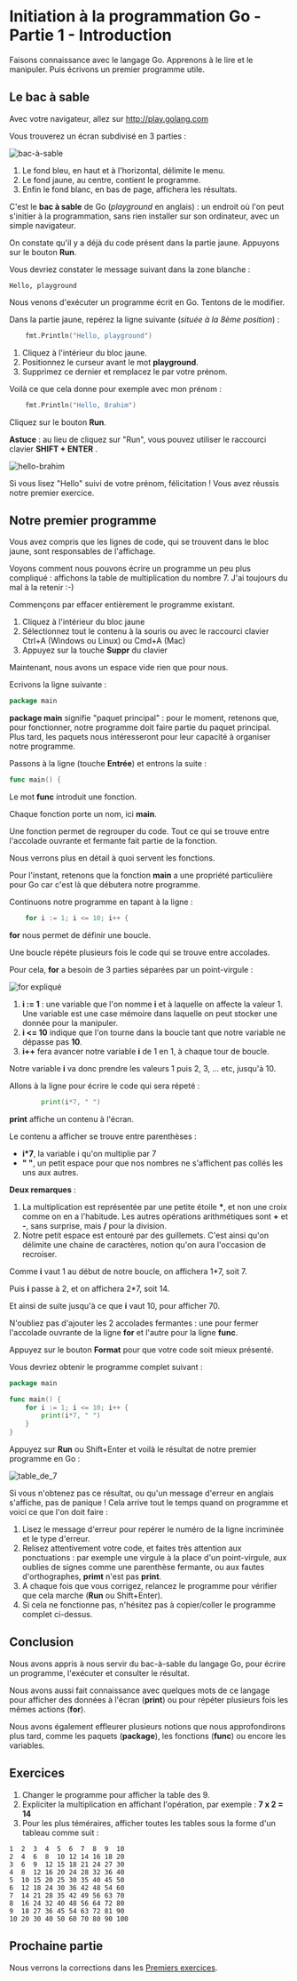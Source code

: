 # Initiation à la programmation Go - Partie 1 - Introduction

Faisons connaissance avec le langage Go. Apprenons à le lire et le manipuler. Puis écrivons un premier programme utile.

## Le bac à sable

Avec votre navigateur, allez sur http://play.golang.com

Vous trouverez un écran subdivisé en 3 parties :

![bac-à-sable](assets/01_playground.png)

01. Le fond bleu, en haut et à l'horizontal, délimite le menu.
02. Le fond jaune, au centre, contient le programme.
03. Enfin le fond blanc, en bas de page, affichera les résultats.

C'est le **bac à sable** de Go (*playground* en anglais) : un endroit où l'on peut s'initier à la programmation, sans rien installer sur son ordinateur, avec un simple navigateur.

On constate qu'il y a déjà du code présent dans la partie jaune. Appuyons sur le bouton **Run**.

Vous devriez constater le message suivant dans la zone blanche :

``` 
Hello, playground
```

Nous venons d'exécuter un programme écrit en Go. Tentons de le modifier. 

Dans la partie jaune, repérez la ligne suivante (*située à la 8ème position*) :

```go
    fmt.Println("Hello, playground")
```

1. Cliquez à l'intérieur du bloc jaune.
2. Positionnez le curseur avant le mot **playground**.
3. Supprimez ce dernier et remplacez le par votre prénom.

Voilà ce que cela donne pour exemple avec mon prénom :

```go
    fmt.Println("Hello, Brahim")
```

Cliquez sur le bouton **Run**.

**Astuce** : au lieu de cliquez sur "Run", vous pouvez utiliser le raccourci clavier **SHIFT + ENTER**  .

![hello-brahim](assets/01_hello_brahim.png)

Si vous lisez "Hello" suivi de votre prénom, félicitation ! Vous avez réussis notre premier exercice.

## Notre premier programme

Vous avez compris que les lignes de code, qui se trouvent dans le bloc jaune, sont responsables de l'affichage. 

Voyons comment nous pouvons écrire un programme un peu plus compliqué : affichons la table de multiplication du nombre 7. J'ai toujours du mal à la retenir :-)

Commençons par effacer entièrement le programme existant.

1. Cliquez à l'intérieur du bloc jaune
2. Sélectionnez tout le contenu à la souris ou avec le raccourci clavier Ctrl+A (Windows ou Linux) ou Cmd+A (Mac)
3. Appuyez sur la touche **Suppr** du clavier

Maintenant, nous avons un espace vide rien que pour nous.

Ecrivons la ligne suivante :

```go
package main
```

**package main** signifie "paquet principal" : pour le moment, retenons que, pour fonctionner, notre programme doit faire partie du paquet principal. Plus tard, les paquets nous intéresseront pour leur capacité à organiser notre programme.

Passons à la ligne (touche **Entrée**) et entrons la suite : 

```go
func main() {
```

Le mot **func** introduit une fonction. 

Chaque fonction porte un nom, ici **main**.

Une fonction permet de regrouper du code. Tout ce qui se trouve entre l'accolade ouvrante et fermante fait partie de la fonction.

Nous verrons plus en détail à quoi servent les fonctions.

Pour l'instant, retenons que la fonction **main** a une propriété particulière pour Go car c'est là que débutera notre programme.

Continuons notre programme en tapant à la ligne :

```go
	for i := 1; i <= 10; i++ {
```

**for** nous permet de définir une boucle. 

Une boucle répéte plusieurs fois le code qui se trouve entre accolades.

Pour cela, **for** a besoin de 3 parties séparées par un point-virgule :

![for expliqué](assets/01_for.png)

1. **i := 1** : une variable que l'on nomme **i** et à laquelle on affecte la valeur 1. Une variable est une case mémoire dans laquelle on peut stocker une donnée pour la manipuler.
2. **i <= 10** indique que l'on tourne dans la boucle tant que notre variable ne dépasse pas **10**.
3. **i++** fera avancer notre variable **i** de 1 en 1, à chaque tour de boucle.

Notre variable **i** va donc prendre les valeurs 1 puis 2, 3, ... etc, jusqu'à 10.

Allons à la ligne pour écrire le code qui sera répeté :

```go
		print(i*7, " ")
```

**print** affiche un contenu à l'écran. 

Le contenu a afficher se trouve entre parenthèses :

* **i*7**, la variable i qu'on multiplie par 7
* **" "**, un petit espace pour que nos nombres ne s'affichent pas collés les uns aux autres.

**Deux remarques** : 
1. La multiplication est représentée par une petite étoile **\***, et non une croix comme on en a l'habitude. Les autres opérations arithmétiques sont **+** et **-**, sans surprise, mais **/** pour la division. 
2. Notre petit espace est entouré par des guillemets. C'est ainsi qu'on délimite une chaine de caractères, notion qu'on aura l'occasion de recroiser.

Comme **i** vaut 1 au début de notre boucle, on affichera 1*7, soit 7.

Puis **i** passe à 2, et on affichera 2*7, soit 14.

Et ainsi de suite jusqu'à ce que **i** vaut 10, pour afficher 70.

N'oubliez pas d'ajouter les 2 accolades fermantes : une pour fermer l'accolade ouvrante de la ligne **for** et l'autre pour la ligne **func**.

Appuyez sur le bouton **Format** pour que votre code soit mieux présenté.

Vous devriez obtenir le programme complet suivant :

```go
package main

func main() {
	for i := 1; i <= 10; i++ {
		print(i*7, " ")
	}
}
```

Appuyez sur **Run** ou Shift+Enter et voilà le résultat de notre premier programme en Go :

![table_de_7](assets/01_table_de_7.png) 

Si vous n'obtenez pas ce résultat, ou qu'un message d'erreur en anglais s'affiche, pas de panique ! Cela arrive tout le temps quand on programme et voici ce que l'on doit faire :

1. Lisez le message d'erreur pour repérer le numéro de la ligne incriminée et le type d'erreur.
2. Relisez attentivement votre code, et faites très attention aux ponctuations : par exemple une virgule à la place d'un point-virgule, aux oublies de signes comme une parenthèse fermante, ou aux fautes d'orthographes, **primt** n'est pas **print**.
2. A chaque fois que vous corrigez, relancez le programme pour vérifier que cela marche (**Run** ou Shift+Enter).
3. Si cela ne fonctionne pas, n'hésitez pas à copier/coller le programme complet ci-dessus.

## Conclusion

Nous avons appris à nous servir du bac-à-sable du langage Go, pour écrire un programme, l'exécuter et consulter le résultat.

Nous avons aussi fait connaissance avec quelques mots de ce langage pour afficher des données à l'écran (**print**) ou pour répéter plusieurs fois les mêmes actions (**for**).

Nous avons également effleurer plusieurs notions que nous approfondirons plus tard, comme les paquets (**package**), les fonctions (**func**) ou encore les variables.

## Exercices

1. Changer le programme pour afficher la table des 9.
2. Expliciter la multiplication en affichant l'opération, par exemple : **7 x 2 = 14**
3. Pour les plus téméraires, afficher toutes les tables sous la forme d'un tableau comme suit :

```
1  2  3  4  5  6  7  8  9  10
2  4  6  8  10 12 14 16 18 20
3  6  9  12 15 18 21 24 27 30
4  8  12 16 20 24 28 32 36 40
5  10 15 20 25 30 35 40 45 50
6  12 18 24 30 36 42 48 54 60
7  14 21 28 35 42 49 56 63 70
8  16 24 32 40 48 56 64 72 80
9  18 27 36 45 54 63 72 81 90
10 20 30 40 50 60 70 80 90 100
```

## Prochaine partie

Nous verrons la corrections dans les
[Premiers exercices](../partie_02/README.md).